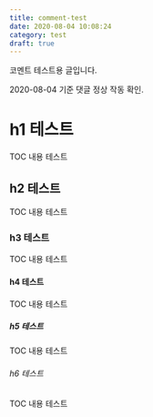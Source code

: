 ```yaml
---
title: comment-test
date: 2020-08-04 10:08:24
category: test
draft: true
---
```


코멘트 테스트용 글입니다.

2020-08-04 기준 댓글 정상 작동 확인.

# h1 테스트

TOC 내용 테스트

## h2 테스트

TOC 내용 테스트

### h3 테스트

TOC 내용 테스트

#### h4 테스트

TOC 내용 테스트

##### h5 테스트

TOC 내용 테스트

###### h6 테스트

TOC 내용 테스트
